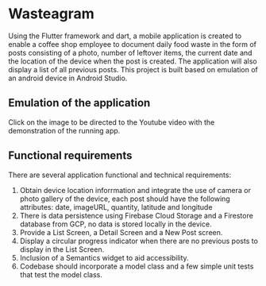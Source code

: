# Wasteagram

Using the Flutter framework and dart, a mobile application is created to enable a coffee shop employee to document daily food waste in the form of posts consisting of a photo, number of leftover items, the current date and the location of the device when the post is created. The application will also display a list of all previous posts. This project is built based on emulation of an android device in Android Studio.

## Emulation of the application
Click on the image to be directed to the Youtube video with the demonstration of the running app.

## Functional requirements

There are several application functional and technical requirements:
1. Obtain device location inforrmation and integrate the use of camera or photo gallery of the device, each post should have the following attributes:
   date, imageURL, quantity, latitude and longitude
2. There is data persistence using Firebase Cloud Storage and a Firestore database from GCP, no data is stored locally in the device.
3. Provide a List Screen, a Detail Screen and a New Post screen.
4. Display a circular progress indicator when there are no previous posts to display in the List Screen.
5. Inclusion of a Semantics widget to aid accessibility.
6. Codebase should incorporate a model class and a few simple unit tests that test the model class.
